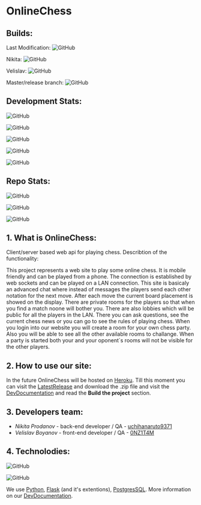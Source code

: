 # OnlineChess

## Builds:
Last Modification: ![GitHub](https://img.shields.io/travis/com/uchihanaruto9371/OnlineChess?color=important&label=Last%20Build&logo=travis&logoColor=important&style=for-the-badge)

Nikita: ![GitHub](https://img.shields.io/travis/com/uchihanaruto9371/OnlineChess/Nikita?color=important&label=develop&logo=travis&style=for-the-badge)

Velislav: ![GitHub](https://img.shields.io/travis/com/uchihanaruto9371/OnlineChess/Velislav?color=important&label=develop&logo=travis&style=for-the-badge)

Master/release branch: ![GitHub](https://img.shields.io/travis/com/uchihanaruto9371/OnlineChess/master?color=important&label=Master%2Frelease&logo=travis&style=for-the-badge)

## Development Stats:
![GitHub](https://img.shields.io/github/issues-pr/uchihanaruto9371/OnlineChess?color=green&style=for-the-badge)

![GitHub](https://img.shields.io/github/issues-pr-closed/uchihanaruto9371/OnlineChess?color=green&style=for-the-badge)

![GitHub](https://img.shields.io/github/contributors/uchihanaruto9371/OnlineChess?style=for-the-badge)

![GitHub](https://img.shields.io/github/last-commit/uchihanaruto9371/OnlineChess/Nikita?style=for-the-badge)

![GitHub](https://img.shields.io/github/v/tag/uchihanaruto9371/OnlineChess?label=Last%20Version&logo=github&style=for-the-badge)

## Repo Stats:
![GitHub](https://img.shields.io/github/forks/uchihanaruto9371/OnlineChess?style=social)

![GitHub](https://img.shields.io/github/stars/uchihanaruto9371/OnlineChess?style=social)

![GitHub](https://img.shields.io/github/watchers/uchihanaruto9371/OnlineChess?style=social)

## 1. What is OnlineChess:
Client/server based web api for playing chess. Describtion of the functionality:

This project represents a web site to play
some online chess. It is mobile friendly 
and can be played from a phone. The 
connection is established by web sockets 
and can be played on a LAN connection. 
This site is basicaly an advanced chat 
where instead of messages the players send 
each other notation for the next move. 
After each move the current board 
placement is showed on the display. There 
are private rooms for the players so that 
when you find a match noone will bother 
you. There are also lobbies which will be 
public for all the players in the LAN. 
There you can ask questions, see the 
current chess news or you can go to see 
the rules of playing chess. When you login 
into our website you will create a room 
for your own chess party. Also you will be 
able to see all the other available rooms 
to challange. When a party is started both 
your and your oponent`s rooms will not be 
visible for the other players.

## 2. How to use our site:
In the future OnlineChess will be hosted on [Heroku](https://www.heroku.com/).
Till this moment you can visit the [LatestRelease](https://github.com/uchihanaruto9371/OnlineChess/releases)
and download the .zip file and visit the [DevDocumentation](https://github.com/uchihanaruto9371/OnlineChess/wiki/Development-Documentation)
and read the **Build the project** section.

## 3. Developers team:
* *Nikita Prodanov* - back-end developer / QA - [uchihanaruto9371](https://github.com/uchihanaruto9371)
* *Velislav Boyanov* - front-end developer / QA - [0NZ1T4M](https://github.com/0NZ1T4M)

## 4. Technolodies:

![GitHub](https://img.shields.io/github/languages/count/uchihanaruto9371/OnlineChess?style=for-the-badge)

![GitHub](https://img.shields.io/github/languages/top/uchihanaruto9371/OnlineChess?label=Most%20used%20language&logo=python&style=for-the-badge)

We use [Python](https://www.python.org/), [Flask](https://pypi.org/project/Flask/) (and it's extentions), [PostgresSQL](https://www.postgresql.org/).
More information on our [DevDocumentation](https://github.com/uchihanaruto9371/OnlineChess/wiki/Development-Documentation).